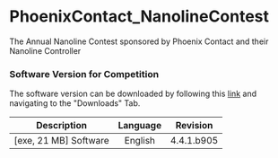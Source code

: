 # PhoenixContact_NanolineContest
The Annual Nanoline Contest sponsored by Phoenix Contact and their Nanoline Controller

### Software Version for Competition

The software version can be downloaded by following this [link](https://www.phoenixcontact.com/online/portal/us?uri=pxc-oc-itemdetail:pid=2701221&library=usen&tab=1) and navigating to the "Downloads" Tab.

| Description        		|     Language        					|     Revision        					| 
|:---------------------:|:-----------------------------:|:-----------------------------:|
| [exe, 21 MB] Software	| English           						|     4.4.1.b905       					|

